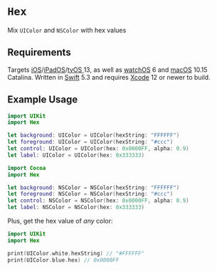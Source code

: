# `Hex`

Mix `UIColor` and `NSColor` with hex values

## Requirements

Targets [iOS](https://developer.apple.com/ios)/[iPadOS](https://developer.apple.com/ipad)/[tvOS ](https://developer.apple.com/tvos) 13, as well as [watchOS](https://developer.apple.com/watchos) 6 and [macOS](https://developer.apple.com/macos) 10.15 Catalina. Written in [Swift](https://developer.apple.com/documentation/swift) 5.3 and requires [Xcode](https://developer.apple.com/xcode) 12 or newer to build.

## Example Usage

```swift
import UIKit
import Hex

let background: UIColor = UIColor(hexString: "FFFFFF")
let foreground: UIColor = UIColor(hexString: "#ccc")
let control: UIColor = UIColor(hex: 0x0000FF, alpha: 0.9)
let label: UIColor = UIColor(hex: 0x333333)
```

```swift
import Cocoa
import Hex

let background: NSColor = NSColor(hexString: "FFFFFF")
let foreground: NSColor = NSColor(hexString: "#ccc")
let control: NSColor = NSColor(hex: 0x0000FF, alpha: 0.9)
let label: NSColor = NSColor(hex: 0x333333)
```

Plus, get the hex value of _any_ color:

```swift
import UIKit
import Hex

print(UIColor.white.hexString) // "#FFFFFF"
print(UIColor.blue.hex) // 0x0000FF
```
